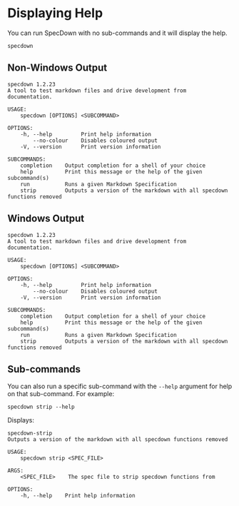 # Displaying Help

You can run SpecDown with no sub-commands and it will display the help.

```shell,script(name="with-no-args")
specdown
```

## Non-Windows Output

```,verify(stream=stderr,target_os="!windows")
specdown 1.2.23
A tool to test markdown files and drive development from documentation.

USAGE:
    specdown [OPTIONS] <SUBCOMMAND>

OPTIONS:
    -h, --help         Print help information
        --no-colour    Disables coloured output
    -V, --version      Print version information

SUBCOMMANDS:
    completion    Output completion for a shell of your choice
    help          Print this message or the help of the given subcommand(s)
    run           Runs a given Markdown Specification
    strip         Outputs a version of the markdown with all specdown functions removed
```

## Windows Output

```,verify(stream=stderr,target_os="windows")
specdown 1.2.23
A tool to test markdown files and drive development from documentation.

USAGE:
    specdown [OPTIONS] <SUBCOMMAND>

OPTIONS:
    -h, --help         Print help information
        --no-colour    Disables coloured output
    -V, --version      Print version information

SUBCOMMANDS:
    completion    Output completion for a shell of your choice
    help          Print this message or the help of the given subcommand(s)
    run           Runs a given Markdown Specification
    strip         Outputs a version of the markdown with all specdown functions removed
```

## Sub-commands

You can also run a specific sub-command with the `--help` argument for help on that sub-command.
For example:

```shell,script(name="strip-with-help")
specdown strip --help
```

Displays:

```,verify()
specdown-strip 
Outputs a version of the markdown with all specdown functions removed

USAGE:
    specdown strip <SPEC_FILE>

ARGS:
    <SPEC_FILE>    The spec file to strip specdown functions from

OPTIONS:
    -h, --help    Print help information
```
